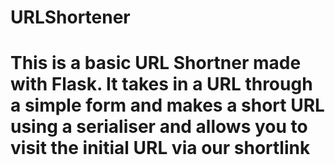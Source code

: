 # URLShortener

# This is a basic URL Shortner made with Flask. It takes in a URL through a simple form and makes a short URL using a serialiser and allows you to visit the initial URL via our shortlink
